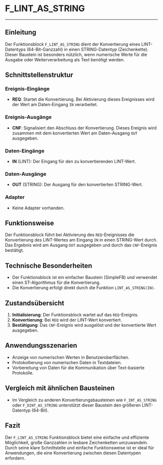 # F_LINT_AS_STRING

* * * * * * * * * *
## Einleitung
Der Funktionsblock `F_LINT_AS_STRING` dient der Konvertierung eines LINT-Datentyps (64-Bit-Ganzzahl) in einen STRING-Datentyp (Zeichenkette). Dieser Baustein ist besonders nützlich, wenn numerische Werte für die Ausgabe oder Weiterverarbeitung als Text benötigt werden.

## Schnittstellenstruktur
### **Ereignis-Eingänge**
- **REQ**: Startet die Konvertierung. Bei Aktivierung dieses Ereignisses wird der Wert am Daten-Eingang `IN` verarbeitet.

### **Ereignis-Ausgänge**
- **CNF**: Signalisiert den Abschluss der Konvertierung. Dieses Ereignis wird zusammen mit dem konvertierten Wert am Daten-Ausgang `OUT` ausgegeben.

### **Daten-Eingänge**
- **IN** (LINT): Der Eingang für den zu konvertierenden LINT-Wert.

### **Daten-Ausgänge**
- **OUT** (STRING): Der Ausgang für den konvertierten STRING-Wert.

### **Adapter**
- Keine Adapter vorhanden.

## Funktionsweise
Der Funktionsblock führt bei Aktivierung des `REQ`-Ereignisses die Konvertierung des LINT-Wertes am Eingang `IN` in einen STRING-Wert durch. Das Ergebnis wird am Ausgang `OUT` ausgegeben und durch das `CNF`-Ereignis bestätigt.

## Technische Besonderheiten
- Der Funktionsblock ist ein einfacher Baustein (SimpleFB) und verwendet einen ST-Algorithmus für die Konvertierung.
- Die Konvertierung erfolgt direkt durch die Funktion `LINT_AS_STRING(IN)`.

## Zustandsübersicht
1. **Initialisierung**: Der Funktionsblock wartet auf das `REQ`-Ereignis.
2. **Konvertierung**: Bei `REQ` wird der LINT-Wert konvertiert.
3. **Bestätigung**: Das `CNF`-Ereignis wird ausgelöst und der konvertierte Wert ausgegeben.

## Anwendungsszenarien
- Anzeige von numerischen Werten in Benutzeroberflächen.
- Protokollierung von numerischen Daten in Textdateien.
- Vorbereitung von Daten für die Kommunikation über Text-basierte Protokolle.

## Vergleich mit ähnlichen Bausteinen
- Im Vergleich zu anderen Konvertierungsbausteinen wie `F_INT_AS_STRING` oder `F_DINT_AS_STRING` unterstützt dieser Baustein den größeren LINT-Datentyp (64-Bit).

## Fazit
Der `F_LINT_AS_STRING` Funktionsblock bietet eine einfache und effiziente Möglichkeit, große Ganzzahlen in lesbare Zeichenketten umzuwandeln. Durch seine klare Schnittstelle und einfache Funktionsweise ist er ideal für Anwendungen, die eine Konvertierung zwischen diesen Datentypen erfordern.